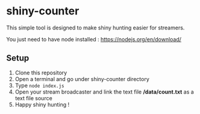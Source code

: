 # shiny-counter

This simple tool is designed to make shiny hunting easier for streamers.

You just need to have node installed : https://nodejs.org/en/download/

## Setup

1. Clone this repository
2. Open a terminal and go under shiny-counter directory
3. Type ```node index.js```
4. Open your stream broadcaster and link the text file **/data/count.txt** as a text file source
5. Happy shiny hunting !
